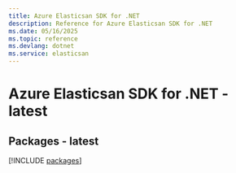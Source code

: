 ```yaml
---
title: Azure Elasticsan SDK for .NET
description: Reference for Azure Elasticsan SDK for .NET
ms.date: 05/16/2025
ms.topic: reference
ms.devlang: dotnet
ms.service: elasticsan
---
```

# Azure Elasticsan SDK for .NET - latest
## Packages - latest
[!INCLUDE [packages](elasticsan-index.md)]